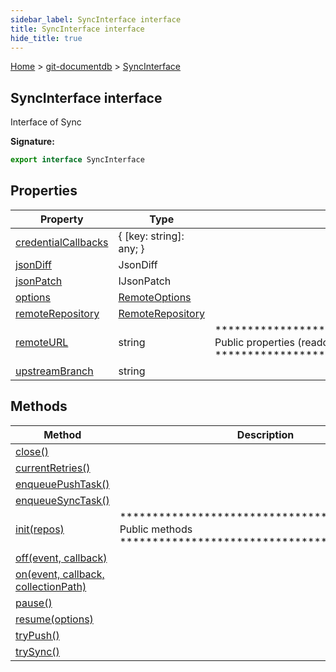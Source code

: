 ```yaml
---
sidebar_label: SyncInterface interface
title: SyncInterface interface
hide_title: true
---
```


[Home](./index.md) &gt; [git-documentdb](./git-documentdb.md) &gt; [SyncInterface](./git-documentdb.syncinterface.md)

## SyncInterface interface

Interface of Sync

<b>Signature:</b>

```typescript
export interface SyncInterface 
```

## Properties

|  Property | Type | Description |
|  --- | --- | --- |
|  [credentialCallbacks](./git-documentdb.syncinterface.credentialcallbacks.md) | { \[key: string\]: any; } |  |
|  [jsonDiff](./git-documentdb.syncinterface.jsondiff.md) | JsonDiff |  |
|  [jsonPatch](./git-documentdb.syncinterface.jsonpatch.md) | IJsonPatch |  |
|  [options](./git-documentdb.syncinterface.options.md) | [RemoteOptions](./git-documentdb.remoteoptions.md) |  |
|  [remoteRepository](./git-documentdb.syncinterface.remoterepository.md) | [RemoteRepository](./git-documentdb.remoterepository.md) |  |
|  [remoteURL](./git-documentdb.syncinterface.remoteurl.md) | string | \*\*\*\*\*\*\*\*\*\*\*\*\*\*\*\*\*\*\*\*\*\*\*\*\*\*\*\*\*\*\*\*\*\*\*\*\*\*\*\*\*\*\*\*\* Public properties (readonly) \*\*\*\*\*\*\*\*\*\*\*\*\*\*\*\*\*\*\*\*\*\*\*\*\*\*\*\*\*\*\*\*\*\*\*\*\*\*\*\*\*\*\*\*\* |
|  [upstreamBranch](./git-documentdb.syncinterface.upstreambranch.md) | string |  |

## Methods

|  Method | Description |
|  --- | --- |
|  [close()](./git-documentdb.syncinterface.close.md) |  |
|  [currentRetries()](./git-documentdb.syncinterface.currentretries.md) |  |
|  [enqueuePushTask()](./git-documentdb.syncinterface.enqueuepushtask.md) |  |
|  [enqueueSyncTask()](./git-documentdb.syncinterface.enqueuesynctask.md) |  |
|  [init(repos)](./git-documentdb.syncinterface.init.md) | \*\*\*\*\*\*\*\*\*\*\*\*\*\*\*\*\*\*\*\*\*\*\*\*\*\*\*\*\*\*\*\*\*\*\*\*\*\*\*\*\*\*\*\*\* Public methods \*\*\*\*\*\*\*\*\*\*\*\*\*\*\*\*\*\*\*\*\*\*\*\*\*\*\*\*\*\*\*\*\*\*\*\*\*\*\*\*\*\*\*\*\* |
|  [off(event, callback)](./git-documentdb.syncinterface.off.md) |  |
|  [on(event, callback, collectionPath)](./git-documentdb.syncinterface.on.md) |  |
|  [pause()](./git-documentdb.syncinterface.pause.md) |  |
|  [resume(options)](./git-documentdb.syncinterface.resume.md) |  |
|  [tryPush()](./git-documentdb.syncinterface.trypush.md) |  |
|  [trySync()](./git-documentdb.syncinterface.trysync.md) |  |

